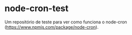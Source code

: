 # node-cron-test
Um repositório de teste para ver como funciona o node-cron (https://www.npmjs.com/package/node-cron).
